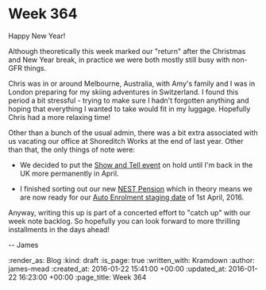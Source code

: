 Week 364
========

Happy New Year!

Although theoretically this week marked our "return" after the Christmas and New Year break, in practice we were both mostly still busy with non-GFR things.

Chris was in or around Melbourne, Australia, with Amy's family and I was in London preparing for my skiing adventures in Switzerland. I found this period a bit stressful - trying to make sure I hadn't forgotten anything and hoping that everything I wanted to take would fit in my luggage. Hopefully Chris had a more relaxing time!

Other than a bunch of the usual admin, there was a bit extra associated with us vacating our office at Shoreditch Works at the end of last year. Other than that, the only things of note were:

* We decided to put the [Show and Tell event][] on hold until I'm back in the UK more permanently in April.

* I finished sorting out our new [NEST Pension][] which in theory means we are now ready for our [Auto Enrolment staging date][] of 1st April, 2016.

Anyway, writing this up is part of a concerted effort to "catch up" with our week note backlog. So hopefully you can look forward to more thrilling installments in the days ahead!

-- James

[Show and Tell event]: /show-and-tell-events
[NEST Pension]: https://www.nestpensions.org.uk/
[Auto Enrolment staging date]: http://www.thepensionsregulator.gov.uk/employers/staging-date.aspx

:render_as: Blog
:kind: draft
:is_page: true
:written_with: Kramdown
:author: james-mead
:created_at: 2016-01-22 15:41:00 +00:00
:updated_at: 2016-01-22 16:23:00 +00:00
:page_title: Week 364
